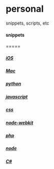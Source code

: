 personal
========

snippets, scripts, etc


#### snippets
=====

##### [iOS](snippets/iOS.md)
##### [Mac](snippets/Mac.md)
##### [python](snippets/python.md)
##### [javascript](snippets/javasnotes.md)
##### [css](snippets/css.md)
##### [node-webkit](snippets/node-webkit.md)
##### [php](snippets/php.md)
##### [node](snippets/node.md)
##### [C#](snippets/CSharp.md)


